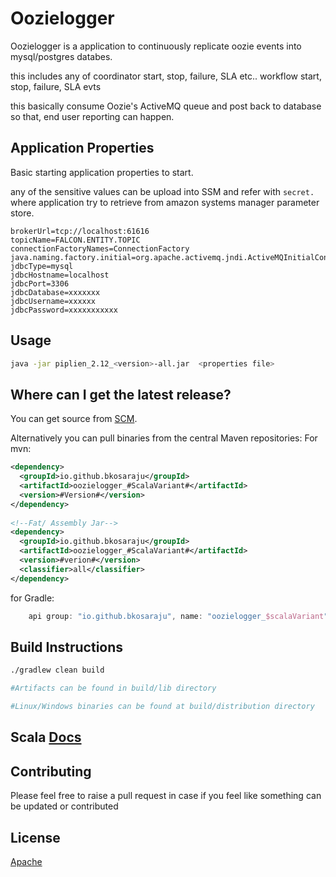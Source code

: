 # Oozielogger

Oozielogger is a application to continuously replicate oozie events into mysql/postgres databes.

this includes any of 
    coordinator start, stop, failure, SLA etc..
    workflow  start, stop, failure, SLA evts 

this basically consume Oozie's ActiveMQ queue and post back to database so that, end user reporting can happen.

Application Properties
----------------------
Basic starting application properties to start.

any of the sensitive values can be upload into SSM and refer with `secret.` where application try to retrieve from amazon systems manager parameter store.

```properties
brokerUrl=tcp://localhost:61616
topicName=FALCON.ENTITY.TOPIC
connectionFactoryNames=ConnectionFactory
java.naming.factory.initial=org.apache.activemq.jndi.ActiveMQInitialContextFactory
jdbcType=mysql
jdbcHostname=localhost
jdbcPort=3306
jdbcDatabase=xxxxxxx
jdbcUsername=xxxxxx
jdbcPassword=xxxxxxxxxxx
```


## Usage

```bash
java -jar piplien_2.12_<version>-all.jar  <properties file>

```

Where can I get the latest release?
-----------------------------------
You can get source from [SCM](https://github.com/bkosaraju/oozielogger).

Alternatively you can pull binaries from the central Maven repositories:
For mvn: 
```xml
<dependency>
  <groupId>io.github.bkosaraju</groupId>
  <artifactId>oozielogger_#ScalaVariant#</artifactId>
  <version>#Version#</version>
</dependency>
 
<!--Fat/ Assembly Jar-->
<dependency>
  <groupId>io.github.bkosaraju</groupId>
  <artifactId>oozielogger_#ScalaVariant#</artifactId>
  <version>#verion#</version>
  <classifier>all</classifier>
</dependency>

```
for Gradle: 

```groovy
    api group: "io.github.bkosaraju", name: "oozielogger_$scalaVariant", version: "$Version"
```

## Build Instructions 

```bash
./gradlew clean build

#Artifacts can be found in build/lib directory 

#Linux/Windows binaries can be found at build/distribution directory 
```

## Scala [Docs](https://bkosaraju.github.io/oozielogger)

## Contributing
Please feel free to raise a pull request in case if you feel like something can be updated or contributed

## License
[Apache](http://www.apache.org/licenses/LICENSE-2.0.txt)